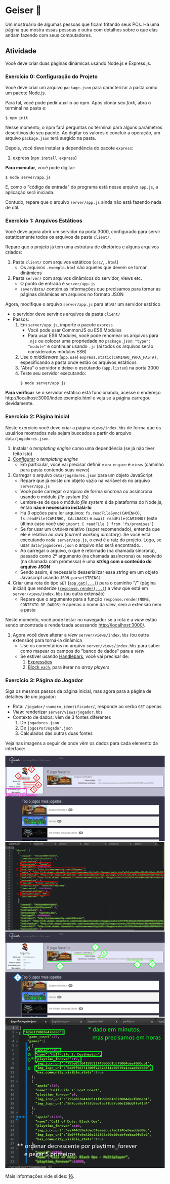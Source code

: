 # Geiser 💨

Um mostruário de algumas pessoas que ficam fritando seus PCs. Há uma página que mostra essas pessoas e outra com detalhes sobre o que elas andam fazendo com seus computadores.


## Atividade

Você deve criar duas páginas dinâmicas usando Node.js e Express.js.


### Exercício 0: Configuração do Projeto

Você deve criar um arquivo `package.json` para caracterizar a pasta como um pacote Node.js.

Para tal, você pode pedir auxílio ao npm. Após clonar seu _fork_, abra o terminal na pasta e:

```
$ npm init
```

Nesse momento, o npm fará perguntas no terminal para alguns parâmetros descritivos do seu pacote. Ao digitar os valores e concluir a operação, um arquivo `package.json` terá surgido na pasta.

Depois, você deve instalar a dependência do pacote `express`:

1. express (`npm install express`)

**Para executar**, você pode digitar:

```
$ node server/app.js
```

E, como o "código de entrada" do programa está nesse arquivo `app.js`, a aplicação será iniciada.

Contudo, repare que o arquivo `server/app.js` ainda não está fazendo nada de útil.


### Exercício 1: Arquivos Estáticos

Você deve agora abrir um servidor na porta 3000, configurado para servir estaticamente todos os arquivos da pasta `client/`.

Repare que o projeto já tem uma estrutura de diretórios e alguns arquivos criados:

1. Pasta `client/` com arquivos estáticos (`css/`, `.html`)
   - Os arquivos `.exemplo.html` são aqueles que devem se tornar dinâmicos
1. Pasta `server/` com arquivos dinâmicos do servidor, views etc.
   - O ponto de entrada é `server/app.js`
   - `sever/data/` contém as informações que precisamos para tornar as páginas dinâmicas em arquivos no formato JSON

Agora, modifique o arquivo `server/app.js` para ativar um servidor estático

  - o servidor deve servir os arquivos da pasta `client/`
  - Passos:
    1. Em `server/app.js`, importe o pacote `express`
       - Você pode usar CommonJS ou ES6 Modules
       - Para usar ES6 Modules, você pode renomear os arquivos para `.mjs` ou colocar uma propriedade no `package.json`: `"type": "module"` e continuar usando `.js` (aí todos os arquivos serão considerados módulos ES6)
    1. Use o _middleware_ (`app.use`) `express.static(CAMINHO_PARA_PASTA)`, especificando a pasta onde estão os arquivos estáticos
    1. "Abra" o servidor e deixe-o escutando (`app.listen`) na porta 3000
    1. Teste seu servidor executando:
       ```
       $ node server/app.js
       ```

**Para verificar** se o servidor estático está funcionando, acesse o endereço  http://localhost:3000/index.exemplo.html e veja se a página carregou devidamente.


### Exercício 2: Página Inicial

Neste exercício você deve criar a página `views/index.hbs` de forma que os usuários mostrados nela sejam buscados a partir do arquivo `data/jogadores.json`.

1. Instalar o _templating engine_ como uma dependência (se já não tiver feito isto)
1. [Configurar](http://expressjs.com/en/guide/using-template-engines.html) o _templating engine_
   - Em particular, você vai precisar definir `view engine` e `views` (caminho para pasta contendo suas _views_)
1. Carregar o arquivo `data/jogadores.json` para um objeto JavaScript
   - Repare que já existe um objeto vazio na variável `db` no arquivo `server/app.js`
   - Você pode carregar o arquivo de forma síncrona ou assíncrona usando o módulo _file system_ (fs)
   - Lembre-se de que o módulo _file system_ é da plataforma do Node.js, então **não é necessário instalá-lo**
   - Há 3 opções para ler arquivos: `fs.readFileSync(CAMINHO)`, `fs.readFile(CAMINHO, CALLBACK)` e `await readFile(CAMINHO)` (este último caso você use `import { readFile } from 'fs/promises'`)
   - Se for usar um `CAMINHO` relativo (super recomendado), entenda que ele é relativo ao _cwd_ (_current working directory_). Se você está executando `node server/app.js`, o _cwd_ é a raiz do projeto. Logo, se usar `data/jogadores.json` o arquivo não será encontrado...
   - Ao carregar o arquivo, o que é retornado (na chamada síncrona), passado como 2º argumento (na chamada assíncrona) ou resolvido (na chamada com promessa) é uma **_string_ com o conteúdo do arquivo JSON**
   - Sendo assim, é necessário desserializar essa _string_ em um objeto Javascript usando `JSON.parse(STRING)`
1. Criar uma rota do tipo `GET` ([`app.get(...)`](http://expressjs.com/starter/basic-routing.html)) para o caminho "/" (página inicial) que renderize ([`response.render(...)`](http://expressjs.com/en/4x/api.html#res.render)) a _view_ que está em `server/views/index.hbs` (ou outra extensão)
   - Repare que o argumento para a função `response.render(NOME, CONTEXTO_DE_DADOS)` é apenas o nome da _view_, sem a extensão nem a pasta


Neste momento, você pode testar no navegador se a rota e a _view_ estão sendo encontrada e renderizada acessando [http://localhost:3000/](http://localhost:3000/).

1. Agora você deve alterar a _view_ `server/views/index.hbs` (ou outra extensão) para torná-la dinâmica
   - Use os comentários no arquivo `server/views/index.hbs` para saber como mapear os campos do "banco de dados" para a _view_
   - Se estiver usando [Handlebars](http://handlebarsjs.com/), você vai precisar de:
     1. [Expressões](http://handlebarsjs.com/#getting-started)
     1. [Block `each`](http://handlebarsjs.com/builtin_helpers.html#iteration), para iterar no _array players_



### Exercício 3: Página do Jogador

Siga os mesmos passos da página inicial, mas agora para a página de detalhes de um jogador:

- Rota: `/jogador/:numero_identificador/`, responde ao verbo `GET` apenas
- _View_: renderizar `server/views/jogador.hbs`
- Contexto de dados: vêm de 3 fontes diferentes
  1. De `jogadores.json`
  1. De `jogosPorJogador.json`
  1. Calculados das outras duas fontes

Veja nas imagens a seguir de onde vêm os dados para cada elemento da interface:

![](docs/geiser-jogos1.png)
![](docs/geiser-jogos1-json.png)
![](docs/geiser-jogos2.png)
![](docs/geiser-jogos2-json.png)


Mais informações vide slides: [16](http://fegemo.github.io/cefet-web/classes/ssn4/#16).
